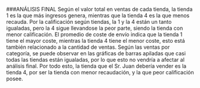 ###ANÁLISIS FINAL
Según el valor total en ventas de cada tienda, la tienda 1 es la que más ingresos genera, mientras que la tienda 4 es la que menos recauda.
Por la calificación según tiendas, la 1 y la 4 están un tanto igualadas, pero la 4 sigue llevandose la peor parte, siendo la tienda con menor calificación.
El promedio de coste de envío indica que la tienda 1 tiene el mayor coste, mientras la tienda 4 tiene el menor coste, esto está también relacionado a la cantidad de ventas.
Según las ventas por categoría, se puede observar en las gráficas de barras apiladas que casi todas las tiendas están igualadas, por lo que esto no vendría a afectar al análisis final.
Por todo esto, la tienda que el Sr. Juan debería vender es la tienda 4, por ser la tienda con menor recaudación, y la que peor calificación posee.
